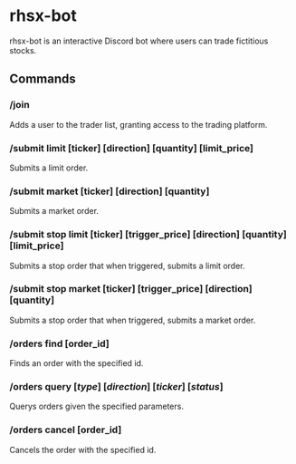 # rhsx-bot
rhsx-bot is an interactive Discord bot where users can trade fictitious stocks.

## Commands

### /join
Adds a user to the trader list, granting access to the trading platform.

### /submit limit [ticker] [direction] [quantity] [limit_price]
Submits a limit order.

### /submit market [ticker] [direction] [quantity]
Submits a market order.

### /submit stop limit [ticker] [trigger_price] [direction] [quantity] [limit_price]
Submits a stop order that when triggered, submits a limit order.

### /submit stop market [ticker] [trigger_price] [direction] [quantity]
Submits a stop order that when triggered, submits a market order.

### /orders find [order_id]
Finds an order with the specified id.

### /orders query [*type*] [*direction*] [*ticker*] [*status*]
Querys orders given the specified parameters.

### /orders cancel [order_id]
Cancels the order with the specified id.
